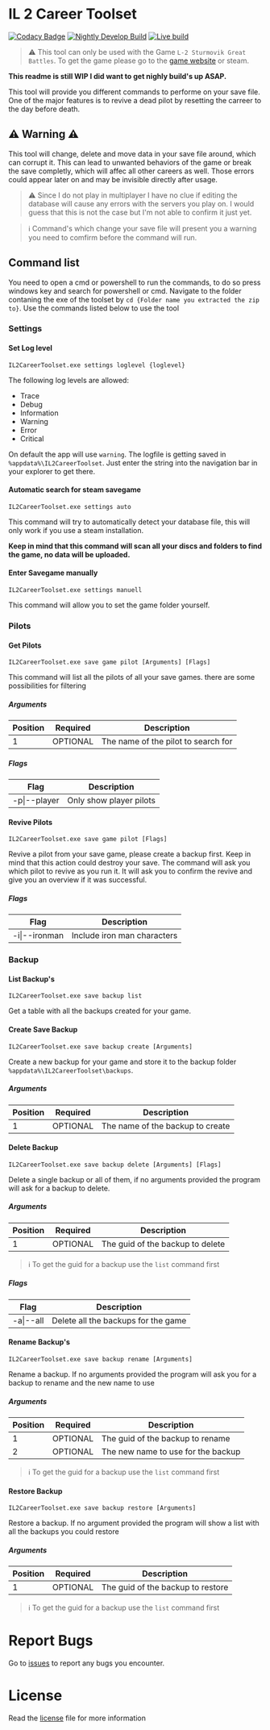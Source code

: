 # IL 2 Career Toolset

[![Codacy Badge](https://app.codacy.com/project/badge/Grade/2f639adcc2c64220acea31837f5e5d80)](https://www.codacy.com/gh/XanatosX/IL2CarrerReviver/dashboard?utm_source=github.com&amp;utm_medium=referral&amp;utm_content=XanatosX/IL2CarrerReviver&amp;utm_campaign=Badge_Grade)
[![Nightly Develop Build](https://github.com/XanatosX/IL2CarrerReviver/actions/workflows/create-nightly-build.yml/badge.svg?branch=master)](https://github.com/XanatosX/IL2CarrerReviver/actions/workflows/create-nightly-build.yml)
[![Live build](https://github.com/XanatosX/IL2CarrerReviver/actions/workflows/create-live-build.yml/badge.svg)](https://github.com/XanatosX/IL2CarrerReviver/actions/workflows/create-live-build.yml)


> :warning: This tool can only be used with the Game `L-2 Sturmovik Great Battles`.
> To get the game please go to the [game website][game_website] or steam.


**This readme is still WIP I did want to get nighly build's up ASAP.**

This tool will provide you different commands to performe on your save file.
One of the major features is to revive a dead pilot by resetting the carreer to the day before
death.

## :warning: Warning :warning:

This tool will change, delete and move data in your save file around, which can corrupt it.
This can lead to unwanted behaviors of the game or break the save completly,
which will affec all other careers as well.
Those errors could appear later on and may be invisible directly after usage.

> :warning: Since I do not play in multiplayer I have no clue if editing the database will cause any errors with the
servers you play on. I would guess that this is not the case but I'm not able to confirm it just yet.

> :information_source: Command's which change your save file will present you a warning you need to comfirm before the
command will run.

## Command list

You need to open a cmd or powershell to run the commands, to do so press windows key and search for
powershell or cmd. Navigate to the folder contaning the exe of the toolset by `cd {Folder name you extracted the zip to}`. 
Use the commands listed below to use the tool

### Settings

#### Set Log level

`IL2CareerToolset.exe settings loglevel {loglevel}`

The following log levels are allowed:

- Trace
- Debug
- Information
- Warning
- Error
- Critical

On default the app will use `warning`. The logfile is getting saved in `%appdata%\IL2CareerToolset`.
Just enter the string into the navigation bar in your explorer to get there.

#### Automatic search for steam savegame

`IL2CareerToolset.exe settings auto`

This command will try to automatically detect your database file, this will only work if you use a steam installation.

**Keep in mind that this command will scan all your discs and folders to find the game, no data will be uploaded.**

#### Enter Savegame manually

`IL2CareerToolset.exe settings manuell`

This command will allow you to set the game folder yourself.

### Pilots

#### Get Pilots

`IL2CareerToolset.exe save game pilot [Arguments] [Flags]`

This command will list all the pilots of all your save games. there are some possibilities for filtering

##### Arguments

| Position | Required |              Description            |
| -------- | -------- | ----------------------------------- |
|    1     | OPTIONAL | The name of the pilot to search for |

##### Flags

|     Flag     |       Description       |
| ------------ | ----------------------- |
| -p\|--player  | Only show player pilots |

#### Revive Pilots

`IL2CareerToolset.exe save game pilot [Flags]`

Revive a pilot from your save game, please create a backup first. Keep in mind that this action could destroy your save.
The command will ask you which pilot to revive as you run it. It will ask you to confirm the revive and give you an overview 
if it was successful.

##### Flags

|      Flag     |         Description         |
| ------------- | --------------------------- |
| -i\|--ironman  | Include iron man characters |

### Backup

#### List Backup's

`IL2CareerToolset.exe save backup list`

Get a table with all the backups created for your game.

#### Create Save Backup

`IL2CareerToolset.exe save backup create [Arguments]`

Create a new backup for your game and store it to the backup folder `%appdata%\IL2CareerToolset\backups`.

##### Arguments

| Position | Required |             Description          |
| -------- | -------- | -------------------------------- |
|    1     | OPTIONAL | The name of the backup to create |

#### Delete Backup

`IL2CareerToolset.exe save backup delete [Arguments] [Flags]`

Delete a single backup or all of them, if no arguments provided the program will ask for a backup to delete.


##### Arguments

| Position | Required |             Description          |
| -------- | -------- | -------------------------------- |
|    1     | OPTIONAL | The guid of the backup to delete |

> :information_source: To get the guid for a backup use the `list` command first

##### Flags

|    Flag  |             Description             |
| -------- | ----------------------------------- |
| -a\|--all | Delete all the backups for the game |

#### Rename Backup's

`IL2CareerToolset.exe save backup rename [Arguments]`

Rename a backup. If no arguments provided the program will ask you for a backup to rename and the new name to use

##### Arguments

| Position | Required |              Description           |
| -------- | -------- | ---------------------------------- |
|    1     | OPTIONAL | The guid of the backup to rename   |
|    2     | OPTIONAL | The new name to use for the backup |

> :information_source: To get the guid for a backup use the `list` command first

#### Restore Backup

`IL2CareerToolset.exe save backup restore [Arguments]`

Restore a backup. If no argument provided the program will show a list with all the backups you could restore

##### Arguments

| Position | Required |               Description           |
| -------- | -------- | ----------------------------------- |
|    1     | OPTIONAL | The guid of the backup to restore   |

> :information_source: To get the guid for a backup use the `list` command first

# Report Bugs

Go to [issues] to report any bugs you encounter.

# License

Read the [license] file for more information

[license]: LICENSE
[issues]: https://github.com/XanatosX/IL2CarrerReviver/issues
[game_website]: https://il2sturmovik.com/